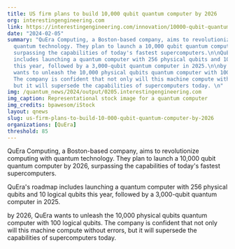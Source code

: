 ```yaml
---
title: US firm plans to build 10,000 qubit quantum computer by 2026
org: interestingengineering.com
link: https://interestingengineering.com/innovation/10000-qubit-quantum-computer-2026
date: "2024-02-05"
summary: "QuEra Computing, a Boston-based company, aims to revolutionize computing with
  quantum technology. They plan to launch a 10,000 qubit quantum computer by 2026,
  surpassing the capabilities of today's fastest supercomputers.\n\nQuEra's roadmap
  includes launching a quantum computer with 256 physical qubits and 10 logical qubits
  this year, followed by a 3,000-qubit quantum computer in 2025.\n\nby 2026, QuEra
  wants to unleash the 10,000 physical qubits quantum computer with 100 logical qubits.
  The company is confident that not only will this machine compute without errors,
  but it will supersede the capabilities of supercomputers today. \n"
img: /quantum_news/2024/output/0205.interestingengineering.com
img_caption: Representational stock image for a quantum computer
img_credits: bpawesom/iStock
layout: qnews
slug: us-firm-plans-to-build-10-000-qubit-quantum-computer-by-2026
organizations: [QuEra]
threshold: 85
---
```


QuEra Computing, a Boston-based company, aims to revolutionize computing with quantum technology. They plan to launch a 10,000 qubit quantum computer by 2026, surpassing the capabilities of today's fastest supercomputers.

QuEra's roadmap includes launching a quantum computer with 256 physical qubits and 10 logical qubits this year, followed by a 3,000-qubit quantum computer in 2025.

by 2026, QuEra wants to unleash the 10,000 physical qubits quantum computer with 100 logical qubits. The company is confident that not only will this machine compute without errors, but it will supersede the capabilities of supercomputers today. 

